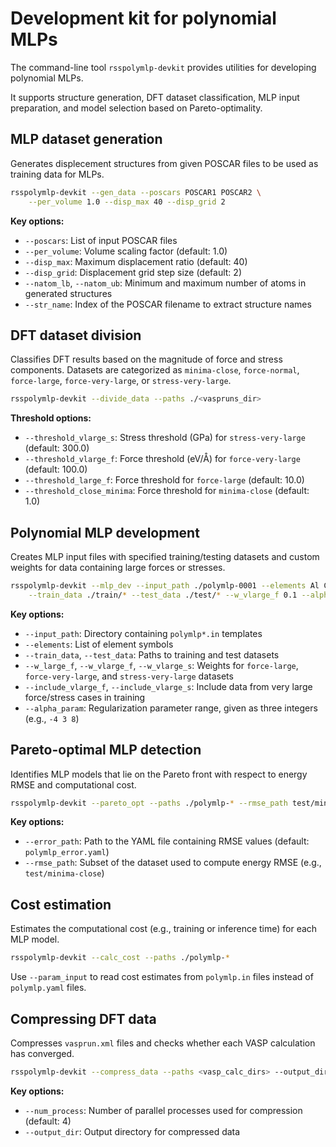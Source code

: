 # Development kit for polynomial MLPs

The command-line tool `rsspolymlp-devkit` provides utilities for developing polynomial MLPs.

It supports structure generation, DFT dataset classification, MLP input preparation, and model selection based on Pareto-optimality.

## MLP dataset generation

Generates displecement structures from given POSCAR files to be used as training data for MLPs.

```bash
rsspolymlp-devkit --gen_data --poscars POSCAR1 POSCAR2 \
    --per_volume 1.0 --disp_max 40 --disp_grid 2
```

**Key options:**

* `--poscars`: List of input POSCAR files
* `--per_volume`: Volume scaling factor (default: 1.0)
* `--disp_max`: Maximum displacement ratio (default: 40)
* `--disp_grid`: Displacement grid step size (default: 2)
* `--natom_lb`, `--natom_ub`: Minimum and maximum number of atoms in generated structures
* `--str_name`: Index of the POSCAR filename to extract structure names

## DFT dataset division

Classifies DFT results based on the magnitude of force and stress components.
Datasets are categorized as `minima-close`, `force-normal`, `force-large`, `force-very-large`, or `stress-very-large`.

```bash
rsspolymlp-devkit --divide_data --paths ./<vaspruns_dir>
```

**Threshold options:**

* `--threshold_vlarge_s`: Stress threshold (GPa) for `stress-very-large` (default: 300.0)
* `--threshold_vlarge_f`: Force threshold (eV/Å) for `force-very-large` (default: 100.0)
* `--threshold_large_f`: Force threshold for `force-large` (default: 10.0)
* `--threshold_close_minima`: Force threshold for `minima-close` (default: 1.0)

## Polynomial MLP development

Creates MLP input files with specified training/testing datasets and custom weights for data containing large forces or stresses.

```bash
rsspolymlp-devkit --mlp_dev --input_path ./polymlp-0001 --elements Al Cu \
    --train_data ./train/* --test_data ./test/* --w_vlarge_f 0.1 --alpha_param -4 3 8
```

**Key options:**

* `--input_path`: Directory containing `polymlp*.in` templates
* `--elements`: List of element symbols
* `--train_data`, `--test_data`: Paths to training and test datasets
* `--w_large_f`, `--w_vlarge_f`, `--w_vlarge_s`: Weights for `force-large`, `force-very-large`, and `stress-very-large` datasets
* `--include_vlarge_f`, `--include_vlarge_s`: Include data from very large force/stress cases in training
* `--alpha_param`: Regularization parameter range, given as three integers (e.g., `-4 3 8`)

## Pareto-optimal MLP detection

Identifies MLP models that lie on the Pareto front with respect to energy RMSE and computational cost.

```bash
rsspolymlp-devkit --pareto_opt --paths ./polymlp-* --rmse_path test/minima-close
```

**Key options:**

* `--error_path`: Path to the YAML file containing RMSE values (default: `polymlp_error.yaml`)
* `--rmse_path`: Subset of the dataset used to compute energy RMSE (e.g., `test/minima-close`)

## Cost estimation

Estimates the computational cost (e.g., training or inference time) for each MLP model.

```bash
rsspolymlp-devkit --calc_cost --paths ./polymlp-*
```

Use `--param_input` to read cost estimates from `polymlp.in` files instead of `polymlp.yaml` files.

## Compressing DFT data

Compresses `vasprun.xml` files and checks whether each VASP calculation has converged.

```bash
rsspolymlp-devkit --compress_data --paths <vasp_calc_dirs> --output_dir compress_dft_data
```

**Key options:**

* `--num_process`: Number of parallel processes used for compression (default: 4)
* `--output_dir`: Output directory for compressed data
